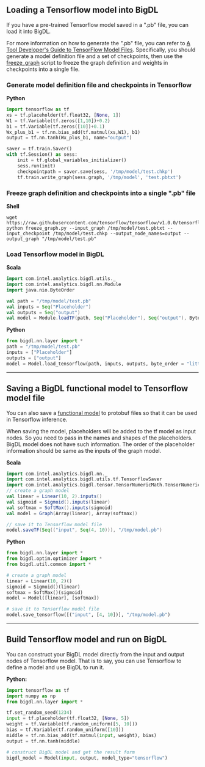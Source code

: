 ## **Loading a Tensorflow model into BigDL**

If you have a pre-trained Tensorflow model saved in a ".pb" file, you can load it
into BigDL.

For more information on how to generate
the ".pb" file, you can refer to [A Tool Developer's Guide to TensorFlow Model Files](https://www.tensorflow.org/extend/tool_developers/).
Specifically, you should generate a model definition file and a set of checkpoints, then use the [freeze_graph](https://github.com/tensorflow/tensorflow/blob/v1.0.0/tensorflow/python/tools/freeze_graph.py)
script to freeze the graph definition and weights in checkpoints into a single file.

### Generate model definition file and checkpoints in Tensorflow

**Python**
```python
import tensorflow as tf
xs = tf.placeholder(tf.float32, [None, 1])
W1 = tf.Variable(tf.zeros([1,10])+0.2)
b1 = tf.Variable(tf.zeros([10])+0.1)
Wx_plus_b1 = tf.nn.bias_add(tf.matmul(xs,W1), b1)
output = tf.nn.tanh(Wx_plus_b1, name="output")

saver = tf.train.Saver()
with tf.Session() as sess:
    init = tf.global_variables_initializer()
    sess.run(init)
    checkpointpath = saver.save(sess, '/tmp/model/test.chkp')
    tf.train.write_graph(sess.graph, '/tmp/model', 'test.pbtxt')
```

### Freeze graph definition and checkpoints into a single ".pb" file

**Shell**
```shell
wget https://raw.githubusercontent.com/tensorflow/tensorflow/v1.0.0/tensorflow/python/tools/freeze_graph.py
python freeze_graph.py --input_graph /tmp/model/test.pbtxt --input_checkpoint /tmp/model/test.chkp --output_node_names=output --output_graph "/tmp/model/test.pb"
```

### Load Tensorflow model in BigDL

**Scala**
```scala
import com.intel.analytics.bigdl.utils._
import com.intel.analytics.bigdl.nn.Module
import java.nio.ByteOrder

val path = "/tmp/model/test.pb"
val inputs = Seq("Placeholder")
val outputs = Seq("output")
val model = Module.loadTF(path, Seq("Placeholder"), Seq("output"), ByteOrder.LITTLE_ENDIAN)
```

**Python**
```python
from bigdl.nn.layer import *
path = "/tmp/model/test.pb"
inputs = ["Placeholder"]
outputs = ["output"]
model = Model.load_tensorflow(path, inputs, outputs, byte_order = "little_endian", bigdl_type="float")
```
---

## **Saving a BigDL functional model to Tensorflow model file**

You can also save a [functional model](./Model/Functional.md) to protobuf files so that it can be used in Tensorflow inference.

When saving the model, placeholders will be added to the tf model as input nodes. So
you need to pass in the names and shapes of the placeholders. BigDL model does not have
such information. The order of the placeholder information should be same as the inputs
of the graph model.

**Scala**
```scala
import com.intel.analytics.bigdl.nn._
import com.intel.analytics.bigdl.utils.tf.TensorflowSaver
import com.intel.analytics.bigdl.tensor.TensorNumericMath.TensorNumeric.NumericFloat
// create a graph model
val linear = Linear(10, 2).inputs()
val sigmoid = Sigmoid().inputs(linear)
val softmax = SoftMax().inputs(sigmoid)
val model = Graph(Array(linear), Array(softmax))

// save it to Tensorflow model file
model.saveTF(Seq(("input", Seq(4, 10))), "/tmp/model.pb")
```

**Python**
```python
from bigdl.nn.layer import *
from bigdl.optim.optimizer import *
from bigdl.util.common import *

# create a graph model
linear = Linear(10, 2)()
sigmoid = Sigmoid()(linear)
softmax = SoftMax()(sigmoid)
model = Model([linear], [softmax])

# save it to Tensorflow model file
model.save_tensorflow([("input", [4, 10])], "/tmp/model.pb")
```

---
## **Build Tensorflow model and run on BigDL**

You can construct your BigDL model directly from the input and output nodes of
Tensorflow model. That is to say, you can use Tensorflow to define
a model and use BigDL to run it.

**Python:**
```python
import tensorflow as tf
import numpy as np
from bigdl.nn.layer import *

tf.set_random_seed(1234)
input = tf.placeholder(tf.float32, [None, 5])
weight = tf.Variable(tf.random_uniform([5, 10]))
bias = tf.Variable(tf.random_uniform([10]))
middle = tf.nn.bias_add(tf.matmul(input, weight), bias)
output = tf.nn.tanh(middle)

# construct BigDL model and get the result form 
bigdl_model = Model(input, output, model_type="tensorflow")
```

